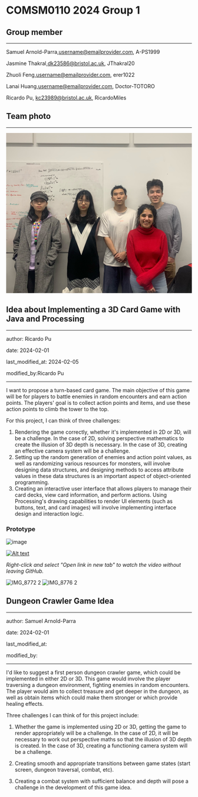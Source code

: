 # COMSM0110 2024 Group 1

## Group member
---

Samuel Arnold-Parra,username@emailprovider.com, A-PS1999

Jasmine Thakral,dk23586@bristol.ac.uk, JThakral20

Zhuoli Feng,username@emailprovider.com, erer1022

Lanai Huang,username@emailprovider.com, Doctor-TOTORO

Ricardo Pu, kc23989@bristol.ac.uk, RicardoMiles

## Team photo
---
![image](https://github.com/UoB-COMSM0110/2024-group-1/blob/main/images/TeamPhoto.jpg)


## Idea about Implementing a 3D Card Game with Java and Processing

---

author: Ricardo Pu

date: 2024-02-01

last_modified_at: 2024-02-05

modified_by:Ricardo Pu

---
I want to propose a turn-based card game. The main objective of this game will be for players to battle enemies in random encounters and earn action points. The players' goal is to collect action points and items, and use these action points to climb the tower to the top.

For this project, I can think of three challenges:
1. Rendering the game correctly, whether it's implemented in 2D or 3D, will be a challenge. In the case of 2D, solving perspective mathematics to create the illusion of 3D depth is necessary. In the case of 3D, creating an effective camera system will be a challenge.
2. Setting up the random generation of enemies and action point values, as well as randomizing various resources for monsters, will involve designing data structures, and designing methods to access attribute values in these data structures is an important aspect of object-oriented programming.
3. Creating an interactive user interface that allows players to manage their card decks, view card information, and perform actions. Using Processing's drawing capabilities to render UI elements (such as buttons, text, and card images) will involve implementing interface design and interaction logic.


### Prototype
![image](https://github.com/UoB-COMSM0110/2024-group-1/blob/main/images/PaperPrototype1.gif)

[![Alt text](https://img.youtube.com/vi/VUtbDt9KXXw/0.jpg)](https://www.youtube.com/watch?v=VUtbDt9KXXw)

*Right-click and select "Open link in new tab" to watch the video without leaving GitHub.*


![IMG_8772 2](https://github.com/UoB-COMSM0110/2024-group-1/assets/120200385/1431ac4d-13f1-4315-8d47-d8e789c5737e)
![IMG_8776 2](https://github.com/UoB-COMSM0110/2024-group-1/assets/120200385/ae396519-d9d0-4ae7-aae0-ebaf6f93ed5c)


## Dungeon Crawler Game Idea

---

author: Samuel Arnold-Parra

date: 2024-02-01

last_modified_at: 

modified_by:

---

I'd like to suggest a first person dungeon crawler game, which could be implemented in either 2D or 3D.
This game would involve the player traversing a dungeon environment, fighting enemies in random
encounters. The player would aim to collect treasure and get deeper in the dungeon, as well as
obtain items which could make them stronger or which provide healing effects.

Three challenges I can think of for this project include:

1. Whether the game is implemented using 2D or 3D, getting the game to render appropriately will
be a challenge. In the case of 2D, it will be necessary to work out perspective maths so that
the illusion of 3D depth is created. In the case of 3D, creating a functioning camera system will
be a challenge.

2. Creating smooth and appropriate transitions between game states (start screen, dungeon
traversal, combat, etc).

3. Creating a combat system with sufficient balance and depth will pose a challenge
in the development of this game idea.
